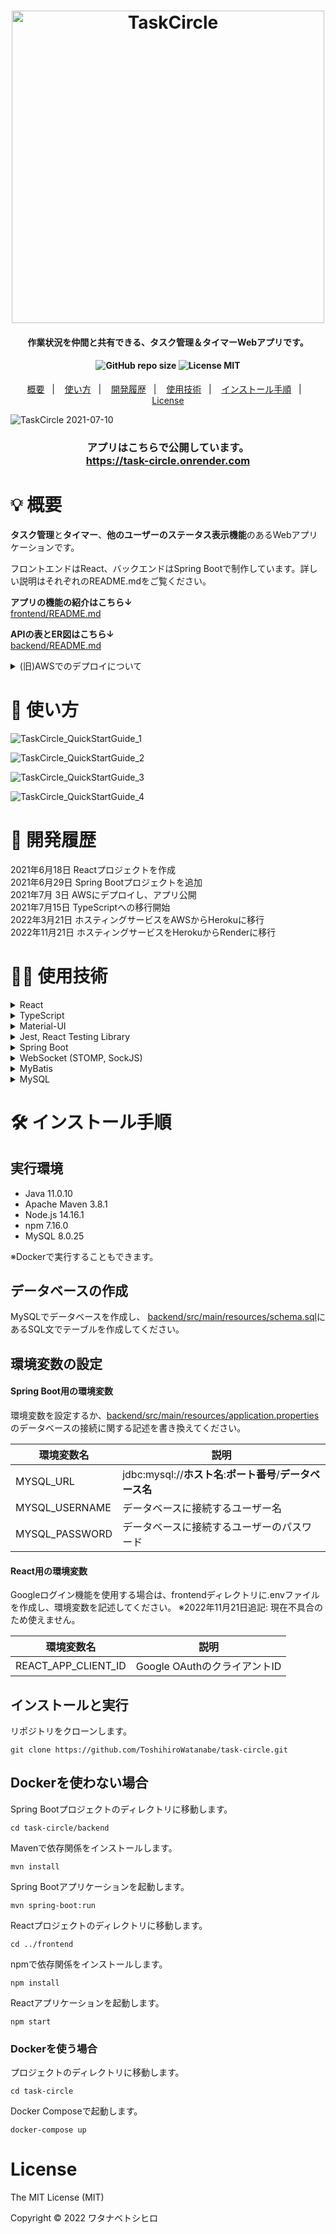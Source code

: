 <h1 align="center">
<img src="https://user-images.githubusercontent.com/79039863/125965026-0afa11d2-9678-4e71-82e3-683bd205fee0.png" alt="TaskCircle" title="TaskCircle" width="500">
</h1>

<h4 align="center">作業状況を仲間と共有できる、タスク管理＆タイマーWebアプリです。</h4>

<h4 align="center">
<img alt="GitHub repo size" src="https://img.shields.io/github/repo-size/ToshihiroWatanabe/task-circle">
<img alt="License MIT" src="https://img.shields.io/github/license/ToshihiroWatanabe/task-circle">
</h4>

<p align="center">
  <a href="#概要">概要</a>&nbsp;&nbsp;&nbsp;|&nbsp;&nbsp;&nbsp;
  <a href="#使い方">使い方</a>&nbsp;&nbsp;&nbsp;|&nbsp;&nbsp;&nbsp;
  <a href="#開発履歴">開発履歴</a>&nbsp;&nbsp;&nbsp;|&nbsp;&nbsp;&nbsp;
  <a href="#使用技術">使用技術</a>&nbsp;&nbsp;&nbsp;|&nbsp;&nbsp;&nbsp;
  <a href="#インストール手順">インストール手順</a>&nbsp;&nbsp;&nbsp;|&nbsp;&nbsp;&nbsp;
  <a href="#license">License</a>
</p>

![TaskCircle 2021-07-10](https://user-images.githubusercontent.com/79039863/126265535-fe696cba-fe48-4c63-9933-e51c40aff972.gif)

<h3 align="center">アプリはこちらで公開しています。<br>
<a href="https://task-circle.onrender.com" align="center">https://task-circle.onrender.com</a>
</h3>

# 💡 概要

**タスク管理**と**タイマー**、**他のユーザーのステータス表示機能**のあるWebアプリケーションです。

フロントエンドはReact、バックエンドはSpring Bootで制作しています。詳しい説明はそれぞれのREADME.mdをご覧ください。

**アプリの機能の紹介はこちら↓**<br>
[frontend/README.md](/frontend/README.md)

**APIの表とER図はこちら↓**<br>
[backend/README.md](/backend/README.md)

<details>
  <summary>(旧)AWSでのデプロイについて</summary>

-   ビルド時は、まずReactアプリケーションをビルドしたものをSpring Bootプロジェクトに統合してから、Spring Bootアプリケーションをビルドします。<br>
-   AWS上でEC2とRDSを作成し、EC2上のTomcatでSpring Bootアプリケーションを起動させています。<br>
-   CI/CDツールはCircleCIを利用していて、mainブランチへのプッシュがあると自動でデプロイされます。<br>
-   独自ドメインを取得してRoute53に登録し、Let's Encryptで取得した証明書をTomcatにインストールし、80番と443番ポートの通信を8443番ポートへ転送してHTTPS化しています。<br>
    </details>

# 🔰 使い方

![TaskCircle_QuickStartGuide_1](https://user-images.githubusercontent.com/79039863/125425089-ce0972c5-b7ea-4c47-b917-ae6bd2e5e632.png)

![TaskCircle_QuickStartGuide_2](https://user-images.githubusercontent.com/79039863/126100268-13ac01b3-6ce1-4d8b-a15f-205b2f860c99.png)

![TaskCircle_QuickStartGuide_3](https://user-images.githubusercontent.com/79039863/125425203-c1e9b5d6-135c-4b97-b2dc-f7dab6af188c.png)

![TaskCircle_QuickStartGuide_4](https://user-images.githubusercontent.com/79039863/125425277-bd286a68-8cc4-4c35-b1a1-757847d78c9f.png)

# 📅 開発履歴

2021年6月18日 Reactプロジェクトを作成  
2021年6月29日 Spring Bootプロジェクトを追加  
2021年7月 3日 AWSにデプロイし、アプリ公開  
2021年7月15日 TypeScriptへの移行開始  
2022年3月21日 ホスティングサービスをAWSからHerokuに移行  
2022年11月21日 ホスティングサービスをHerokuからRenderに移行

# 👨‍💻 使用技術

<details>
  <summary>React</summary>
  JavaScriptのライブラリです。Create React Appでプロジェクトを作成しました。
</details>
<details>
  <summary>TypeScript</summary>
  JavaScriptで型宣言をできるようにした言語です。
</details>
<details>
  <summary>Material-UI</summary>
  ReactのUIフレームワークです。Googleが提唱するマテリアルデザインのようなUIを作ることができます。
</details>
<details>
  <summary>Jest, React Testing Library</summary>
  JavaScriptのテストランナーと、Reactコンポーネントのテストライブラリです。
</details>
<details>
  <summary>Spring Boot</summary>
  Javaのフレームワークです。バックエンド(サーバーサイド)アプリケーションとして利用しています。
</details>
<details>
  <summary>WebSocket (STOMP, SockJS)</summary>
  HTTP通信とは別の通信方法で、リアルタイムな双方向通信ができます。ルーム機能でタイマーの状況を送受信するのに利用しています。
</details>
<details>
  <summary>MyBatis</summary>
  Javaの世界とデータベースの世界をつなぐO/Rマッパーです。
</details>
<details>
  <summary>MySQL</summary>
  データベースを管理するためのシステムおよび言語です。基本的なCRUD処理(新規作成、取得、更新、削除)を行っています。
</details>

# 🛠 インストール手順

## 実行環境

-   Java 11.0.10
-   Apache Maven 3.8.1
-   Node.js 14.16.1
-   npm 7.16.0
-   MySQL 8.0.25

※Dockerで実行することもできます。

## データベースの作成

MySQLでデータベースを作成し、
[backend/src/main/resources/schema.sql](/backend/src/main/resources/schema.sql)にあるSQL文でテーブルを作成してください。

## 環境変数の設定

#### Spring Boot用の環境変数

環境変数を設定するか、[backend/src/main/resources/application.properties](/backend/src/main/resources/application.properties)のデータベースの接続に関する記述を書き換えてください。

| 環境変数名          | 説明                                          |
| -------------- | ------------------------------------------- |
| MYSQL_URL      | jdbc:mysql://**ホスト名**:**ポート番号**/**データベース名** |
| MYSQL_USERNAME | データベースに接続するユーザー名                            |
| MYSQL_PASSWORD | データベースに接続するユーザーのパスワード                       |

#### React用の環境変数

Googleログイン機能を使用する場合は、frontendディレクトリに.envファイルを作成し、環境変数を記述してください。
※2022年11月21日追記: 現在不具合のため使えません。

| 環境変数名               | 説明                    |
| ------------------- | --------------------- |
| REACT_APP_CLIENT_ID | Google OAuthのクライアントID |

## インストールと実行

リポジトリをクローンします。

    git clone https://github.com/ToshihiroWatanabe/task-circle.git

## Dockerを使わない場合

Spring Bootプロジェクトのディレクトリに移動します。

    cd task-circle/backend

Mavenで依存関係をインストールします。

    mvn install

Spring Bootアプリケーションを起動します。

    mvn spring-boot:run

Reactプロジェクトのディレクトリに移動します。

    cd ../frontend

npmで依存関係をインストールします。

    npm install

Reactアプリケーションを起動します。

    npm start

### Dockerを使う場合

プロジェクトのディレクトリに移動します。

    cd task-circle

Docker Composeで起動します。

    docker-compose up

# License

The MIT License (MIT)

Copyright © 2022 ワタナベトシヒロ
